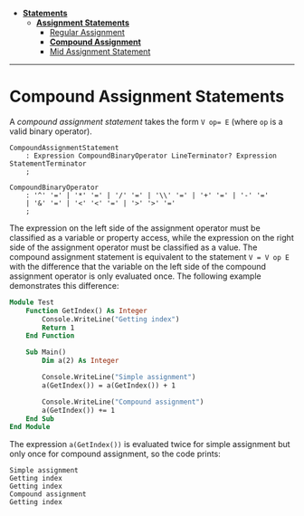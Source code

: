 * [**Statements**](/spec/statements/statements.md)
  * [**Assignment Statements**](/spec/statements/Assignments/Assignment_Statements.md)
    * [Regular Assignment](/spec/statements/Assignments/Regular_Assignment_Statements.md)
    * [**Compound Assignment**](/spec/statements/Assignments/Compound_Assignment_Statements.md)  
    * [Mid Assignment Statement](/spec/statements/Assignments/Mid_Assignment_Statements.md)
-----
# Compound Assignment Statements

A *compound assignment statement* takes the form `V op= E` (where `op` is a valid binary operator).

```antlr
CompoundAssignmentStatement
    : Expression CompoundBinaryOperator LineTerminator? Expression StatementTerminator
    ;

CompoundBinaryOperator
    : '^' '=' | '*' '=' | '/' '=' | '\\' '=' | '+' '=' | '-' '='
    | '&' '=' | '<' '<' '=' | '>' '>' '='
    ;
```

The expression on the left side of the assignment operator must be classified as a variable or property access, while the expression on the right side of the assignment operator must be classified as a value. The compound assignment statement is equivalent to the statement `V = V op E` with the difference that the variable on the left side of the compound assignment operator is only evaluated once. The following example demonstrates this difference:

```vb
Module Test
    Function GetIndex() As Integer
        Console.WriteLine("Getting index")
        Return 1
    End Function

    Sub Main()
        Dim a(2) As Integer

        Console.WriteLine("Simple assignment")
        a(GetIndex()) = a(GetIndex()) + 1

        Console.WriteLine("Compound assignment")
        a(GetIndex()) += 1
    End Sub
End Module
```

The expression `a(GetIndex())` is evaluated twice for simple assignment but only once for compound assignment, so the code prints:

```
Simple assignment
Getting index
Getting index
Compound assignment
Getting index
```